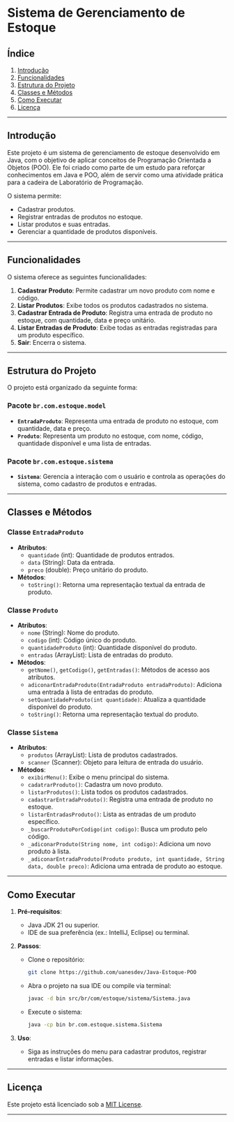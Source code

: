 # Sistema de Gerenciamento de Estoque

## Índice
1. [Introdução](#introdução)
2. [Funcionalidades](#funcionalidades)
3. [Estrutura do Projeto](#estrutura-do-projeto)
4. [Classes e Métodos](#classes-e-métodos)
5. [Como Executar](#como-executar)
6. [Licença](#licença)

---

## Introdução
Este projeto é um sistema de gerenciamento de estoque desenvolvido em Java, com o objetivo de aplicar conceitos de Programação Orientada a Objetos (POO). Ele foi criado como parte de um estudo para reforçar conhecimentos em Java e POO, além de servir como uma atividade prática para a cadeira de Laboratório de Programação.

O sistema permite:
- Cadastrar produtos.
- Registrar entradas de produtos no estoque.
- Listar produtos e suas entradas.
- Gerenciar a quantidade de produtos disponíveis.

---

## Funcionalidades
O sistema oferece as seguintes funcionalidades:
1. **Cadastrar Produto**: Permite cadastrar um novo produto com nome e código.
2. **Listar Produtos**: Exibe todos os produtos cadastrados no sistema.
3. **Cadastrar Entrada de Produto**: Registra uma entrada de produto no estoque, com quantidade, data e preço unitário.
4. **Listar Entradas de Produto**: Exibe todas as entradas registradas para um produto específico.
5. **Sair**: Encerra o sistema.

---

## Estrutura do Projeto
O projeto está organizado da seguinte forma:

### Pacote `br.com.estoque.model`
- **`EntradaProduto`**: Representa uma entrada de produto no estoque, com quantidade, data e preço.
- **`Produto`**: Representa um produto no estoque, com nome, código, quantidade disponível e uma lista de entradas.

### Pacote `br.com.estoque.sistema`
- **`Sistema`**: Gerencia a interação com o usuário e controla as operações do sistema, como cadastro de produtos e entradas.

---

## Classes e Métodos

### Classe `EntradaProduto`
- **Atributos**:
  - `quantidade` (int): Quantidade de produtos entrados.
  - `data` (String): Data da entrada.
  - `preco` (double): Preço unitário do produto.
- **Métodos**:
  - `toString()`: Retorna uma representação textual da entrada de produto.

### Classe `Produto`
- **Atributos**:
  - `nome` (String): Nome do produto.
  - `codigo` (int): Código único do produto.
  - `quantidadeProduto` (int): Quantidade disponível do produto.
  - `entradas` (ArrayList<EntradaProduto>): Lista de entradas do produto.
- **Métodos**:
  - `getNome()`, `getCodigo()`, `getEntradas()`: Métodos de acesso aos atributos.
  - `adiconarEntradaProduto(EntradaProduto entradaProduto)`: Adiciona uma entrada à lista de entradas do produto.
  - `setQuantidadeProduto(int quantidade)`: Atualiza a quantidade disponível do produto.
  - `toString()`: Retorna uma representação textual do produto.

### Classe `Sistema`
- **Atributos**:
  - `produtos` (ArrayList<Produto>): Lista de produtos cadastrados.
  - `scanner` (Scanner): Objeto para leitura de entrada do usuário.
- **Métodos**:
  - `exibirMenu()`: Exibe o menu principal do sistema.
  - `cadatrarProduto()`: Cadastra um novo produto.
  - `listarProdutos()`: Lista todos os produtos cadastrados.
  - `cadastrarEntradaProduto()`: Registra uma entrada de produto no estoque.
  - `listarEntradasProduto()`: Lista as entradas de um produto específico.
  - `_buscarProdutoPorCodigo(int codigo)`: Busca um produto pelo código.
  - `_adiconarProduto(String nome, int codigo)`: Adiciona um novo produto à lista.
  - `_adiconarEntradaProduto(Produto produto, int quantidade, String data, double preco)`: Adiciona uma entrada de produto ao estoque.

---

## Como Executar
1. **Pré-requisitos**:
   - Java JDK 21 ou superior.
   - IDE de sua preferência (ex.: IntelliJ, Eclipse) ou terminal.

2. **Passos**:
   - Clone o repositório:
     ```bash
     git clone https://github.com/uanesdev/Java-Estoque-POO
     ```
   - Abra o projeto na sua IDE ou compile via terminal:
     ```bash
     javac -d bin src/br/com/estoque/sistema/Sistema.java
     ```
   - Execute o sistema:
     ```bash
     java -cp bin br.com.estoque.sistema.Sistema
     ```

3. **Uso**:
   - Siga as instruções do menu para cadastrar produtos, registrar entradas e listar informações.

---

## Licença
Este projeto está licenciado sob a [MIT License](https://opensource.org/licenses/MIT).

---
